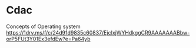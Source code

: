 # Cdac
Concepts of Operating system
https://1drv.ms/f/c/24d91d9835c60837/EjcIxjWYHdkggCR9AAAAAAABbw-orP5FUt3Y01Ex3efdEw?e=Pa64yb
